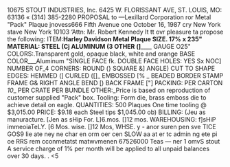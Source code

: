 10675
STOUT INDUSTRIES, Inc.
6425 W. FLORISSANT AVE, ST. LOUIS, MO: 63136 « (314) 385-2280
PROPOSAL
to  —Lexillard Corporation ror Metal "Pack" Plaque
jnovess666 Fifth Avenue one October 16, 1987
cry New York
stave New York 10103
‘Attn: Mr. Robert Kennedy
It tt ovr pleasure ta propose the following:
ITEM:__Harley Davidson Metal Plaque SIZE. 17% x 235"
MATERIAL: STEEL (Cj ALUMINUM (3 OTHER (]______ GAUGE O25"
COLORS:.Transparent gold, opaque black, white and orange
BASE COLOR___Aluminum "SINGLE FACE fk. DOUBLE FACE
HOLES: YES Sx NOC] NUMBER OF_4
CORNERS: ROUND (} SQUARE &] ANGLE) CUT TO SHAPE
EDGES: HEMMED (] CURLED ([]_ EMBOSSED [% _ BEADED BORDER
STAMP FRAME G&  RIGHT ANGLE BEND [) BACK FRAME ["]
PACKING: PER CARTON _10__ PER CRATE PER BUNDLE
OTHER:_Price is based on reproduction of customer supplied "Pack" box.
Tooling: Form die, brass emboss die to achieve detail on eagle.
QUANTITIES: 500 Plaques One time tooling @ $3,015.00
PRICE: $9.18 each Steel tips $1,045.00
ob)
BILLING: (Jeu as manuracture. [Jen as sHip For. L]6.mos. []12 mos.
WAREHOUSING: f]sHiP immeoiaTeLY. [6 Mos. wise. []12 Mos, WHSE.
y -
anor suren pen sve TICE GOS9
Iie ate ney ne char en orm oer cen SLOW
aa at er tc admin ng ete pi
oe RRS rem cconmetatst matwvmenen 67526000
Teas — ner 1 omvS stout
A service charge of 1% per month will be
applied to all unpaid balances over 30 days. . <5